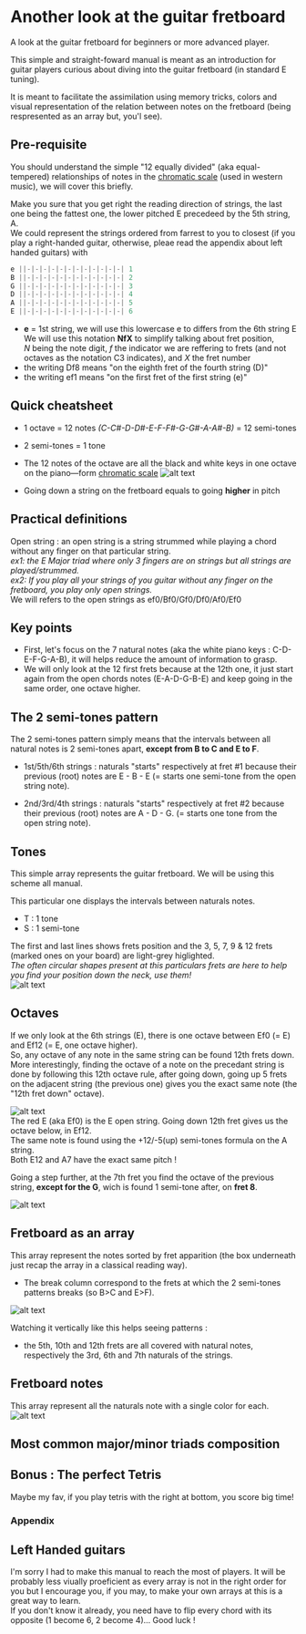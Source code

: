 # Another look at the guitar fretboard
  A look at the guitar fretboard for beginners or more advanced player.  
  
  This simple and straight-foward manual is meant as an introduction for guitar players curious about diving into the guitar fretboard (in standard E tuning).  
  
  It is meant to facilitate the assimilation using memory tricks, colors and visual representation of the relation between notes on the fretboard (being respresented as an array but, you'l see).  

## Pre-requisite
  You should understand the simple "12 equally divided" (aka equal-tempered) relationships of notes in the [chromatic scale](https://en.wikipedia.org/wiki/Chromatic_scale) (used in western music), we will cover this briefly.  
  
  Make you sure that you get right the reading direction of strings, the last one being the fattest one, the lower pitched E precedeed by the 5th string, A.  
  We could represent the strings ordered from farrest to you to closest (if you play a right-handed guitar, otherwise, pleae read the appendix about left handed guitars) with  
```c
e ||-|-|-|-|-|-|-|-|-|-|-|-| 1
B ||-|-|-|-|-|-|-|-|-|-|-|-| 2
G ||-|-|-|-|-|-|-|-|-|-|-|-| 3
D ||-|-|-|-|-|-|-|-|-|-|-|-| 4
A ||-|-|-|-|-|-|-|-|-|-|-|-| 5
E ||-|-|-|-|-|-|-|-|-|-|-|-| 6
```  
  * __e__ = 1st string, we will use this lowercase e to differs from the 6th string E  
  We will use this notation __NfX__ to simplify talking about fret position,  
  *N* being the note digit, *f* the indicator we are reffering to frets (and not octaves as the notation C3 indicates), and *X* the fret number  
  * the writing Df8 means "on the eighth fret of the fourth string (D)"  
  * the writing ef1 means "on the first fret of the first string (e)"  

## Quick cheatsheet
* 1 octave = 12 notes *(C-C#-D-D#-E-F-F#-G-G#-A-A#-B)* = 12 semi-tones
* 2 semi-tones = 1 tone
* The 12 notes of the octave are all the black and white keys in one octave on the piano—form [chromatic scale](https://en.wikipedia.org/wiki/Chromatic_scale) 
![alt text](https://github.com/mirawired/another-look-guitar-fretboard/blob/main/img/octav.png)  

* Going down a string on the fretboard equals to going __higher__ in pitch  
  
## Practical definitions
  Open string : an open string is a string strummed while playing a chord without any finger on that particular string.  
    *ex1: the E Major triad where only 3 fingers are on strings but all strings are played/strummed.*  
    *ex2: If you play all your strings of you guitar without any finger on the fretboard, you play only open strings.*  
 We will refers to the open strings as ef0/Bf0/Gf0/Df0/Af0/Ef0

## Key points
  * First, let's focus on the 7 natural notes (aka the white piano keys : C-D-E-F-G-A-B), it will helps reduce the amount of information to grasp.  
  * We will only look at the 12 first frets because at the 12th one, it just start again from the open chords notes (E-A-D-G-B-E) and keep going in the same order, one octave higher.  

## The 2 semi-tones pattern
  The 2 semi-tones pattern simply means that the intervals between all natural notes is 2 semi-tones apart, __except from B to C and E to F__.  
  
 * 1st/5th/6th strings : naturals "starts" respectively at fret #1 because their previous (root) notes are E - B - E (= starts one semi-tone from the open string note).  
  
 * 2nd/3rd/4th strings : naturals "starts" respectively at fret #2 because their previous (root) notes are A - D - G. (= starts one tone from the open string note).  

## Tones
  This simple array represents the guitar fretboard. We will be using this scheme all manual.  
  
  This particular one displays the intervals between naturals notes.  
  * T : 1 tone  
  * S : 1 semi-tone    
    
  The first and last lines shows frets position and the 3, 5, 7, 9 & 12 frets (marked ones on your board) are light-grey higlighted.  
  *The often circular shapes present at this particulars frets are here to help you find your position down the neck, use them!*  
 ![alt text](https://github.com/mirawired/another-look-guitar-fretboard/blob/main/img/inter.png)
 
## Octaves

If we only look at the 6th strings (E), there is one octave between Ef0 (= E) and Ef12 (= E, one octave higher).  
So, any octave of any note in the same string can be found 12th frets down.  
More interestingly, finding the octave of a note on the precedant string is done by following this 12th octave rule, after going down, going up 5 frets on the adjacent string (the previous one) gives you the exact same note (the "12th fret down" octave).  

![alt text](https://github.com/mirawired/another-look-guitar-fretboard/blob/main/img/octa1.png)  
The red E (aka Ef0) is the E open string. Going down 12th fret gives us the octave below, in Ef12.  
The same note is found using the +12/-5(up) semi-tones formula on the A string.  
Both E12 and A7 have the exact same pitch !  

Going a step further, at the 7th fret you find the octave of the previous string, __except for the G__, wich is found 1 semi-tone after, on __fret 8__.  

![alt text](https://github.com/mirawired/another-look-guitar-fretboard/blob/main/img/octa2.png)  

## Fretboard as an array
  This array represent the notes sorted by fret apparition (the box underneath just recap the array in a classical reading way).  
  * The break column correspond to the frets at which the 2 semi-tones patterns breaks (so B>C and E>F).  

![alt text](https://github.com/mirawired/another-look-guitar-fretboard/blob/main/img/frets.png)

  Watching it vertically like this helps seeing patterns :
  * the 5th, 10th and 12th frets are all covered with natural notes, respectively the 3rd, 6th and 7th naturals of the strings.

## Fretboard notes
  This array represent all the naturals note with a single color for each.  
![alt text](https://github.com/mirawired/another-look-guitar-fretboard/blob/main/img/notes.png)

## Most common major/minor triads composition

## Bonus : The perfect Tetris
Maybe my fav, if you play tetris with the right at bottom, you score big time!

### Appendix

## Left Handed guitars
I'm sorry I had to make this manual to reach the most of players. It will be probably less viually proeficient as every array is not in the right order for you but I encourage you, if you may, to make your own arrays at this is a great way to learn.  
If you don't know it already, you need have to flip every chord with its opposite (1 become 6, 2 become 4)...
Good luck !
